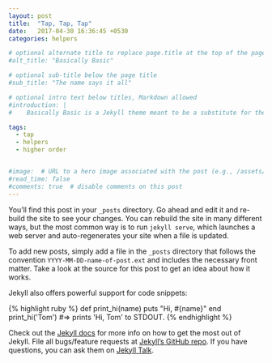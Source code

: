 ```yaml
---
layout: post
title:  "Tap, Tap, Tap"
date:   2017-04-30 16:36:45 +0530
categories: helpers

# optional alternate title to replace page.title at the top of the page
#alt_title: "Basically Basic"

# optional sub-title below the page title
#sub_title: "The name says it all"

# optional intro text below titles, Markdown allowed
#introduction: |
#    Basically Basic is a Jekyll theme meant to be a substitute for the default --- [Minima](https://github.com/jekyll/minima). Conventions and features found in Minima are fully supported by **Basically Basic**.

tags: 
  - tap
  - helpers
  - higher order


#image:  # URL to a hero image associated with the post (e.g., /assets/page-pic.jpg)
#read_time: false
#comments: true  # disable comments on this post
---
```

You’ll find this post in your `_posts` directory. Go ahead and edit it and re-build the site to see your changes. You can rebuild the site in many different ways, but the most common way is to run `jekyll serve`, which launches a web server and auto-regenerates your site when a file is updated.

To add new posts, simply add a file in the `_posts` directory that follows the convention `YYYY-MM-DD-name-of-post.ext` and includes the necessary front matter. Take a look at the source for this post to get an idea about how it works.

Jekyll also offers powerful support for code snippets:

{% highlight ruby %}
def print_hi(name)
  puts "Hi, #{name}"
end
print_hi('Tom')
#=> prints 'Hi, Tom' to STDOUT.
{% endhighlight %}

Check out the [Jekyll docs][jekyll-docs] for more info on how to get the most out of Jekyll. File all bugs/feature requests at [Jekyll’s GitHub repo][jekyll-gh]. If you have questions, you can ask them on [Jekyll Talk][jekyll-talk].

[jekyll-docs]: https://jekyllrb.com/docs/home
[jekyll-gh]:   https://github.com/jekyll/jekyll
[jekyll-talk]: https://talk.jekyllrb.com/

